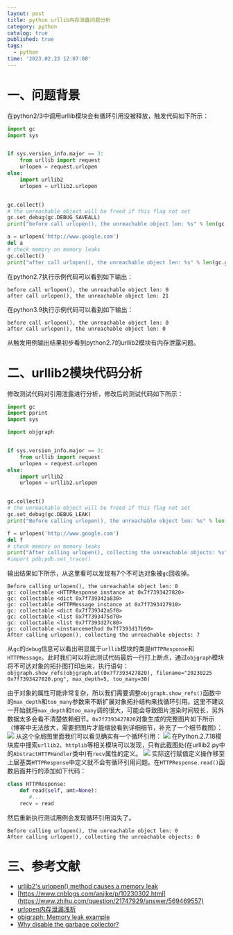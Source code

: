 ```yaml
---
layout: post
title: python urllib内存泄露问题分析
category: python
catalog: true
published: true
tags:
  - python
time: '2023.02.23 12:07:00'
---
```


# 一、问题背景
在python2/3中调用urllib模块会有循环引用没被释放，触发代码如下所示：
```python
import gc
import sys


if sys.version_info.major == 3:
    from urllib import request
    urlopen = request.urlopen
else:
    import urllib2
    urlopen = urllib2.urlopen


gc.collect()
# the unreachable object will be freed if this flag not set
gc.set_debug(gc.DEBUG_SAVEALL)
print("before call urlopen(), the unreachable object len: %s" % len(gc.garbage))

a = urlopen('http://www.google.com')
del a
# check memory on memory leaks
gc.collect()
print("after call urlopen(), the unreachable object len: %s" % len(gc.garbage))
```
在python2.7执行示例代码可以看到如下输出：
```shell
before call urlopen(), the unreachable object len: 0
after call urlopen(), the unreachable object len: 21
```
在python3.9执行示例代码可以看到如下输出：
```shell
before call urlopen(), the unreachable object len: 0
after call urlopen(), the unreachable object len: 0
```
从触发用例输出结果初步看到python2.7的urllib2模块有内存泄露问题。

# 二、urllib2模块代码分析
修改测试代码对引用泄露进行分析，修改后的测试代码如下所示：
```python
import gc
import pprint
import sys

import objgraph


if sys.version_info.major == 3:
    from urllib import request
    urlopen = request.urlopen
else:
    import urllib2
    urlopen = urllib2.urlopen


gc.collect()
# the unreachable object will be freed if this flag not set
gc.set_debug(gc.DEBUG_LEAK)
print("Before calling urlopen(), the unreachable object len: %s" % len(gc.garbage))

f = urlopen('http://www.google.com')
del f
# check memory on memory leaks
print("After calling urlopen(), collecting the unreachable objects: %s" % gc.collect())
#import pdb;pdb.set_trace()
```
输出结果如下所示，从这里看可以发现有7个不可达对象被`gc`回收掉。
```
Before calling urlopen(), the unreachable object len: 0
gc: collectable <HTTPResponse instance at 0x7f7393427820>
gc: collectable <dict 0x7f739342a830>
gc: collectable <HTTPMessage instance at 0x7f7393427910>
gc: collectable <dict 0x7f739342a5f0>
gc: collectable <list 0x7f7393475d70>
gc: collectable <list 0x7f7393d27c80>
gc: collectable <instancemethod 0x7f7393d17b90>
After calling urlopen(), collecting the unreachable objects: 7
```
从`gc`的`debug`信息可以看出明显属于`urllib`模块的类是`HTTPResponse`和`HTTPMessage`。此时我们可以将此测试代码最后一行打上断点，通过`objgraph`模块将不可达对象的拓扑图打印出来，执行语句：
`objgraph.show_refs(objgraph.at(0x7f7393427820), filename="20230225 0x7f7393427820.png", max_depth=5, too_many=30)`

由于对象的属性可能非常复杂，所以我们需要调整`objgraph.show_refs()`函数中的`max_depth`和`too_many`参数来不断扩展对象拓扑结构来找循环引用。这里不建议一开始就将`max_depth`和`too_many`调的很大，可能会导致图片渲染时间较长，另外数据太多会看不清楚依赖细节。`0x7f7393427820`对象生成的完整图片如下所示（博客中无法放大，需要把图片才能缩放看到详细细节，补充了一个细节截图）：
![]({{site.baseurl}}/img/2023/Q1/20230225-0x7f7393427820.png)
从这个全局图里面我们可以看见确实有一个循环引用：
![]({{site.baseurl}}/img/2023/Q1/20230225-0x7f7393427820-2.png)
在Python.2.7.18模块库中搜索`urllib2`、`httplib`等相关模块可以发现，只有此截图处(在urllib2.py中的`AbstractHTTPHandler`类中)有`recv`属性的定义。
![]({{site.baseurl}}/img/2023/Q1/20230225-recv.png)
实际这行赋值定义操作移至上层基类`HTTPResponse`中定义就不会有循环引用问题。在`HTTPResponse.read()`函数后面并行的添加如下代码：
```python
class HTTPResponse:
    def read(self, amt=None):
       #...
    recv = read
```
然后重新执行测试用例会发现循环引用消失了。
```
Before calling urlopen(), the unreachable object len: 0
After calling urlopen(), collecting the unreachable objects: 0
```
# 三、参考文献
- [urllib2's urlopen() method causes a memory leak](https://github.com/python/cpython/issues/42012)
- [https://www.cnblogs.com/anjike/p/10230302.html](https://www.zhihu.com/question/21747929/answer/569469557)
- [urlopen内存泄漏浅析](https://www.cnblogs.com/anjike/p/10230302.html)
- [objgraph: Memory leak example](https://mg.pov.lt/objgraph/#memory-leak-example)
- [Why disable the garbage collector?](https://stackoverflow.com/questions/20495946/why-disable-the-garbage-collector)
